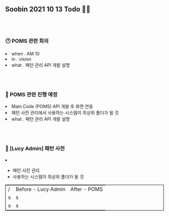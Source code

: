 <br/><br/>

## Soobin 2021 10 13 Todo 👩‍💻

<br/><br/>

### 🕐 POMS 관련 회의

<li> when . AM 10 </li>
<li> in . vision </li>
<li> what . 패턴 관리 API 개발 설명</li>


<br/><br/>

### 🔸 POMS 관련 진행 예정
<li> Main Code (POMS) API 개발 후 화면 연동 </li>
<li> 패턴 사전 관리에서 사용하는 시스템이 최상위 폴더가 될 것 </li>
<li> what . 패턴 관리 API 개발 설명</li>

<br/><br/>

### 🔸 [Lucy Admin] 패턴 사전
<li></li>
<ul>
    <li> 패턴 사전 관리 </li>
    <li> 사용하는 시스템이 최상위 폴더가 될 것 </li>
</ul>

<table style="border: 1px solid black">
    <tr>
        <td>/</td>
        <td>Before - Lucy Admin</td>
        <td>After  - POMS </td>
    </tr>
    <tr>
        <td>s</td>
        <td>s</td>
    </tr>
    <tr>
        <td>s</td>
        <td>s</td>
    </tr>
</table>